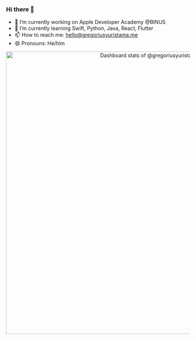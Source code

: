 ### Hi there 👋

<!--
**gregoriusyuristama/gregoriusyuristama** is a ✨ _special_ ✨ repository because its `README.md` (this file) appears on your GitHub profile.

Here are some ideas to get you started:
-->
- 🔭 I’m currently working on Apple Developer Academy @BINUS
- 🌱 I’m currently learning Swift, Python, Java, React, Flutter
- 📫 How to reach me: hello@gregoriusyuristama.me
- 😄 Pronouns: He/him
<!--
   - 👯 I’m looking to collaborate on ...
- 🤔 I’m looking for help with ...
- 💬 Ask me about ...
- ⚡ Fun fact: ...
-->

<!-- Copy-paste in your Readme.md file -->

<a href="https://next.ossinsight.io/widgets/official/compose-user-dashboard-stats?user_id=102383943" target="_blank" style="display: block" align="center">
  <picture>
    <source media="(prefers-color-scheme: dark)" srcset="https://next.ossinsight.io/widgets/official/compose-user-dashboard-stats/thumbnail.png?user_id=102383943&image_size=auto&color_scheme=dark" width="771" height="auto">
    <img alt="Dashboard stats of @gregoriusyuristama" src="https://next.ossinsight.io/widgets/official/compose-user-dashboard-stats/thumbnail.png?user_id=102383943&image_size=auto&color_scheme=light" width="771" height="auto">
  </picture>
</a>

<!-- Made with [OSS Insight](https://ossinsight.io/) -->
